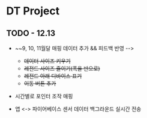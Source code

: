 # DT Project

## TODO - 12.13

* ~~9, 10, 11월달 매핑 데이터 추가 
  && 피드백 반영
-->
	* ~~데이터 사이즈 키우기~~ 
	* ~~레전드 사이즈 줄이기(폭을 반으로)~~
	* ~~레전드 아래 디바이스 표기~~
	* ~~이동 버튼 추가~~

* 시간별로 포인터 조작 매핑
*  앱 <-> 파이어베이스 센서 데이터 백그라운드 실시간 전송


